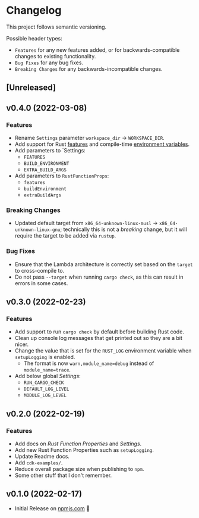 # Changelog

This project follows semantic versioning.

Possible header types:

-   `Features` for any new features added, or for backwards-compatible
    changes to existing functionality.
-   `Bug Fixes` for any bug fixes.
-   `Breaking Changes` for any backwards-incompatible changes.

## [Unreleased]

## v0.4.0 (2022-03-08)

### Features

-   Rename `Settings` parameter `workspace_dir` -> `WORKSPACE_DIR`.
-   Add support for Rust [features] and compile-time [environment variables].
-   Add parameters to `Settings:
    -   `FEATURES`
    -   `BUILD_ENVIRONMENT`
    -   `EXTRA_BUILD_ARGS`
-   Add parameters to `RustFunctionProps`:
    -   `features`
    -   `buildEnvironment`
    -   `extraBuildArgs`

[features]: https://doc.rust-lang.org/cargo/reference/features.html
[environment variables]: https://doc.rust-lang.org/cargo/reference/environment-variables.html#environment-variables-cargo-sets-for-crates

### Breaking Changes

-   Updated default target from `x86_64-unknown-linux-musl` -> `x86_64-unknown-linux-gnu`; technically this is not a _breaking_ change, but it will require the target to be added via `rustup`.

### Bug Fixes

-   Ensure that the Lambda architecture is correctly set based on the `target` to cross-compile to.
-   Do not pass `--target` when running `cargo check`, as this can result in errors in some cases.

## v0.3.0 (2022-02-23)

### Features

-   Add support to run `cargo check` by default before building Rust code.
-   Clean up console log messages that get printed out so they are a bit nicer.
-   Change the value that is set for the `RUST_LOG` environment variable when `setupLogging` is enabled.
    -   The format is now `warn,module_name=debug` instead of `module_name=trace`.
-   Add below global _Settings_:
    -   `RUN_CARGO_CHECK`
    -   `DEFAULT_LOG_LEVEL`
    -   `MODULE_LOG_LEVEL`

## v0.2.0 (2022-02-19)

### Features

-   Add docs on _Rust Function Properties_ and _Settings_.
-   Add new Rust Function Properties such as `setupLogging`.
-   Update Readme docs.
-   Add `cdk-examples/`.
-   Reduce overall package size when publishing to `npm`.
-   Some other stuff that I don't remember.

## v0.1.0 (2022-02-17)

-   Initial Release on [npmjs.com] :tada:

[npmjs.com]: https://www.npmjs.com/package/rust.aws-cdk-lambda
